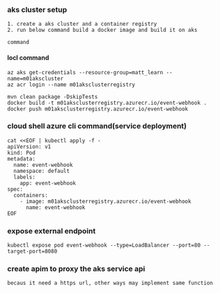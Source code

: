 ### aks cluster setup

```
1. create a aks cluster and a container registry
2. run below command build a docker image and build it on aks

command

```
#### locl command
```azure
az aks get-credentials --resource-group=matt_learn --name=m01akscluster
az acr login --name m01aksclusterregistry
    
mvn clean package -DskipTests
docker build -t m01aksclusterregistry.azurecr.io/event-webhook .
docker push m01aksclusterregistry.azurecr.io/event-webhook

```

### cloud shell azure cli command(service deployment)
```azure
cat <<EOF | kubectl apply -f -
apiVersion: v1
kind: Pod
metadata:
  name: event-webhook
  namespace: default
  labels:
    app: event-webhook
spec:
  containers:
    - image: m01aksclusterregistry.azurecr.io/event-webhook
      name: event-webhook
EOF
```

### expose external endpoint
```azure
kubectl expose pod event-webhook --type=LoadBalancer --port=80 --target-port=8080
```

### create apim to proxy the aks service api
```azure
becaus it need a https url, other ways may implement same function
```